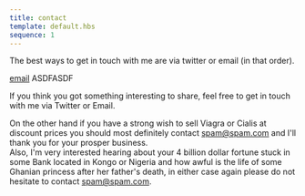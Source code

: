 ```yaml
---
title: contact
template: default.hbs
sequence: 1
---
```


The best ways to get in touch with me are via twitter or email (in that order).

[email](mailto:mario@ranf.tl)
ASDFASDF

If you think you got something interesting to share, feel free to get in touch with me via Twitter or Email.

On the other hand if you have a strong wish to sell Viagra or Cialis at discount prices you should most definitely contact spam@spam.com and I'll thank you for your prosper business.  
Also, I'm very interested hearing about your 4 billion dollar fortune stuck in some Bank located in Kongo or Nigeria and how awful is the life of some Ghanian princess after her father's death, in either case again please do not hesitate to contact spam@spam.com.